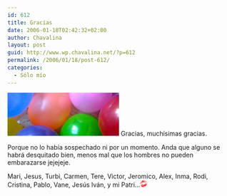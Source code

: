 ```yaml
---
id: 612
title: Gracias
date: 2006-01-18T02:42:32+02:00
author: Chavalina
layout: post
guid: http://www.wp.chavalina.net/?p=612
permalink: /2006/01/18/post-612/
categories:
  - Sólo mío
---
```

<img class="imgizqda" src="/imagenes/fotos/fiesta-25.jpg" alt="Muchos globos y un mont&oacute;n de amigos" /> Gracias, much&iacute;simas gracias. 

Porque no lo hab&iacute;a sospechado ni por un momento. Anda que alguno se habrá desquitado bien, menos mal que los hombres no pueden embarazarse jejejeje.

Mari, Jesus, Turbi, Carmen, Tere, Victor, Jeromico, Alex, Inma, Rodi, Cristina, Pablo, Vane, Jes&uacute;s Iván, y mi Patri…![emo](/imagenes/emoticonos/beso.gif)